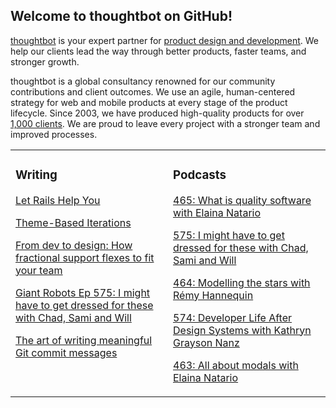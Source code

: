 ## Welcome to thoughtbot on GitHub!

[thoughtbot][1] is your expert partner for [product design and development][2].
We help our clients lead the way through better products, faster teams, and stronger growth.

thoughtbot is a global consultancy renowned for our community contributions and
client outcomes. We use an agile, human-centered strategy for web and mobile
products at every stage of the product lifecycle. Since 2003, we have produced
high-quality products for over [1,000 clients][3]. We are proud to leave every
project with a stronger team and improved processes.

<table><tr><td valign="top" width="50%">

### Writing

<!-- blog starts -->
[Let Rails Help You](https://feed.thoughtbot.com/link/24077/17038618/let-rails-help-you)

[Theme-Based Iterations](https://feed.thoughtbot.com/link/24077/17037859/theme-based-iterations)

[From dev to design: How fractional support flexes to fit your team](https://feed.thoughtbot.com/link/24077/17036362/from-dev-to-design-how-fractional-support-flexes-to-fit-your-team)

[Giant Robots Ep 575: I might have to get dressed for these with Chad, Sami and Will](https://feed.thoughtbot.com/link/24077/17035999/giant-robots-ep-575-i-might-have-to-get-dressed-for-these-with-chad-sami-and-will)

[The art of writing meaningful Git commit messages](https://feed.thoughtbot.com/link/24077/17035563/the-art-of-writing-meaningful-git-commit-messages)

<!-- blog ends -->
</td><td valign="top" width="50%">

### Podcasts

<!-- podcasts starts -->
[465: What is quality software with Elaina Natario](https://bikeshed.thoughtbot.com/465)

[575: I might have to get dressed for these with Chad, Sami and Will](https://podcast.thoughtbot.com/575)

[464: Modelling the stars with Rémy Hannequin](https://bikeshed.thoughtbot.com/464)

[574: Developer Life After Design Systems with Kathryn Grayson Nanz](https://podcast.thoughtbot.com/574)

[463: All about modals with Elaina Natario](https://bikeshed.thoughtbot.com/463)

<!-- podcasts ends -->
</td></tr></table>

[1]: https://thoughtbot.com
[2]: https://thoughtbot.com/services
[3]: https://thoughtbot.com/case-studies
